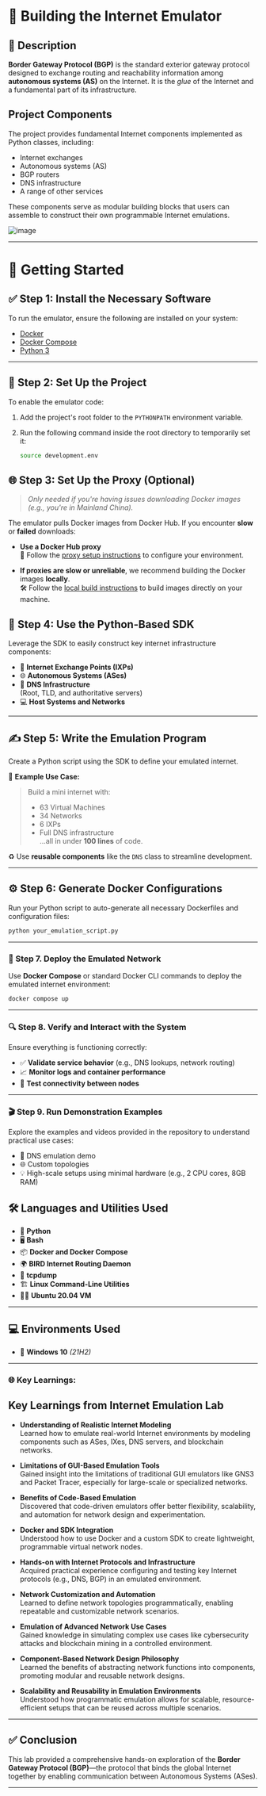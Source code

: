 # 🚀 Building the Internet Emulator

## 📌 Description
**Border Gateway Protocol (BGP)** is the standard exterior gateway protocol designed to exchange routing and reachability information among **autonomous systems (AS)** on the Internet. It is the *glue* of the Internet and a fundamental part of its infrastructure.
## Project Components

The project provides fundamental Internet components implemented as Python classes, including:

- Internet exchanges  
- Autonomous systems (AS)  
- BGP routers  
- DNS infrastructure  
- A range of other services  

These components serve as modular building blocks that users can assemble to construct their own programmable Internet emulations.

![image](https://github.com/user-attachments/assets/a7d2334e-edd0-417e-a6dc-7d6487c7a0b2)


---

# 🚀 Getting Started

## ✅ Step 1: Install the Necessary Software

To run the emulator, ensure the following are installed on your system:

- [Docker](https://docs.docker.com/get-docker/)
- [Docker Compose](https://docs.docker.com/compose/install/)
- [Python 3](https://www.python.org/downloads/)

---

## 📂 Step 2: Set Up the Project

To enable the emulator code:

1. Add the project's root folder to the `PYTHONPATH` environment variable.
2. Run the following command inside the root directory to temporarily set it:

   ```bash
   source development.env

## 🌐 Step 3: Set Up the Proxy (Optional)

> _Only needed if you're having issues downloading Docker images (e.g., you're in Mainland China)._

The emulator pulls Docker images from Docker Hub. If you encounter **slow** or **failed** downloads:

- **Use a Docker Hub proxy**  
  📘 Follow the [proxy setup instructions](#) to configure your environment.

- **If proxies are slow or unreliable**, we recommend building the Docker images **locally**.  
  🛠️ Follow the [local build instructions](#) to build images directly on your machine.

## 🧰 Step 4: Use the Python-Based SDK

Leverage the SDK to easily construct key internet infrastructure components:

- 🏢 **Internet Exchange Points (IXPs)**
- 🌐 **Autonomous Systems (ASes)**
- 🧭 **DNS Infrastructure**  
  (Root, TLD, and authoritative servers)
- 💻 **Host Systems and Networks**

---

## ✍️ Step 5: Write the Emulation Program

Create a Python script using the SDK to define your emulated internet.

📌 **Example Use Case:**
> Build a mini internet with:
> - 63 Virtual Machines  
> - 34 Networks  
> - 6 IXPs  
> - Full DNS infrastructure  
> …all in under **100 lines** of code.

♻️ Use **reusable components** like the `DNS` class to streamline development.

---

## ⚙️ Step 6: Generate Docker Configurations

Run your Python script to auto-generate all necessary Dockerfiles and configuration files:

```bash
python your_emulation_script.py
```

---
### 🚀 Step 7. Deploy the Emulated Network

Use **Docker Compose** or standard Docker CLI commands to deploy the emulated internet environment:

```bash
docker compose up
```
---

### 🔍 Step 8. Verify and Interact with the System

Ensure everything is functioning correctly:

- ✅ **Validate service behavior** (e.g., DNS lookups, network routing)
- 📈 **Monitor logs and container performance**
- 🔗 **Test connectivity between nodes**

---

### 🎬 Step 9. Run Demonstration Examples

Explore the examples and videos provided in the repository to understand practical use cases:

- 🧪 DNS emulation demo
- 🌐 Custom topologies
- 💡 High-scale setups using minimal hardware (e.g., 2 CPU cores, 8GB RAM)




## 🛠️ Languages and Utilities Used
- 🐍 **Python**
- 🖥️ **Bash**
- 📦 **Docker and Docker Compose**
- 🌍 **BIRD Internet Routing Daemon**
- 📡 **tcpdump**
- 🏗️ **Linux Command-Line Utilities**
- 🏴‍☠️ **Ubuntu 20.04 VM**

---

## 💻 Environments Used
- 🏢 **Windows 10** *(21H2)*





---

### 🌐 Key Learnings:

## Key Learnings from Internet Emulation Lab

- **Understanding of Realistic Internet Modeling**  
  Learned how to emulate real-world Internet environments by modeling components such as ASes, IXes, DNS servers, and blockchain networks.

- **Limitations of GUI-Based Emulation Tools**  
  Gained insight into the limitations of traditional GUI emulators like GNS3 and Packet Tracer, especially for large-scale or specialized networks.

- **Benefits of Code-Based Emulation**  
  Discovered that code-driven emulators offer better flexibility, scalability, and automation for network design and experimentation.

- **Docker and SDK Integration**  
  Understood how to use Docker and a custom SDK to create lightweight, programmable virtual network nodes.

- **Hands-on with Internet Protocols and Infrastructure**  
  Acquired practical experience configuring and testing key Internet protocols (e.g., DNS, BGP) in an emulated environment.

- **Network Customization and Automation**  
  Learned to define network topologies programmatically, enabling repeatable and customizable network scenarios.

- **Emulation of Advanced Network Use Cases**  
  Gained knowledge in simulating complex use cases like cybersecurity attacks and blockchain mining in a controlled environment.

- **Component-Based Network Design Philosophy**  
  Learned the benefits of abstracting network functions into components, promoting modular and reusable network designs.

- **Scalability and Reusability in Emulation Environments**  
  Understood how programmatic emulation allows for scalable, resource-efficient setups that can be reused across multiple scenarios.


---


## ✅ Conclusion

This lab provided a comprehensive hands-on exploration of the **Border Gateway Protocol (BGP)**—the protocol that binds the global Internet together by enabling communication between Autonomous Systems (ASes).

---





